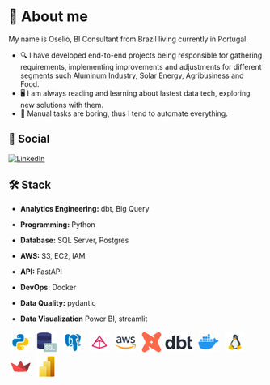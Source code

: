 #  💬 About me

My name is Oselio, BI Consultant from Brazil living currently in Portugal.

- 🔍 I have developed end-to-end projects being responsible for gathering requirements, implementing improvements and adjustments for different segments such Aluminum Industry, Solar Energy, Agribusiness and Food.
- 🖥️ I am always reading and learning about lastest data tech, exploring new solutions with them. 
- 🤖 Manual tasks are boring, thus I tend to automate everything.

## 🔗 Social 
[![LinkedIn](https://img.shields.io/badge/linkedin-%230077B5.svg?style=for-the-badge&logo=linkedin&logoColor=white)](https://linkedin.com/in/oseliocandido)

## 🛠️ Stack
- **Analytics Engineering:** dbt, Big Query

- **Programming:** Python

- **Database:** SQL Server, Postgres

- **AWS:** S3, EC2, IAM

- **API:** FastAPI

- **DevOps:** Docker

- **Data Quality:** pydantic

- **Data Visualization** Power BI, streamlit
  
<div style="display: inline-block;">
    <img src="./logos/python.png" alt="python" style="vertical-align:top; margin:4px; height:40px; width:40px">
    <img src="./logos/sql.png" alt="docker" style="vertical-align:top; margin:4px; height:40px; width:40px">
    <img src="./logos/postgresql.png" alt="postgresql" style="vertical-align:top; margin:4px; height:40px; width:40px">
    <img src="./logos/pydantic.png" alt="pydantic" style="vertical-align:top; margin:4px; height:40px; width:40px">
    <img src="./logos/aws.png" alt="aws" style="vertical-align:top; margin:4px; height:40px; width:40px">
    <img src="./logos/dbt.png" alt="dbt" style="vertical-align:top; margin:4px; height:40px; width:100px">
    <img src="./logos/docker.png" alt="docker" style="vertical-align:top; margin:4px; height:40px; width:40px">
    <img src="./logos/linux.png" alt="linux" style="vertical-align:top; margin:4px; height:40px; width:40px">
    <img src="./logos/streamlit.png" alt="streamlit" style="vertical-align:top; margin:4px; height:40px; width:40px">
    <img src="./logos/powerbi.png" alt="pydantic" style="vertical-align:top; margin:4px; height:40px; width:40px">
</div>
